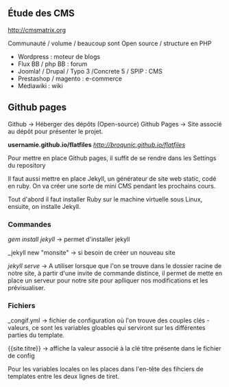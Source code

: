 ## Étude des CMS

http://cmsmatrix.org

Communauté / volume / beaucoup sont Open source / structure en PHP

* Wordpress : moteur de blogs
* Flux BB / php BB : forum
* Joomla! / Drupal / Typo 3 /Concrete 5 / SPIP : CMS
* Prestashop / magento : e-commerce
* Mediawiki : wiki

## Github pages

Github -> Héberger des dépôts (Open-source)
Github Pages -> Site associé au dépôt pour présenter le projet.

__usernamie.github.io/flatfiles__
_http://broqunic.github.io/flatfiles_

Pour mettre en place Github pages, il suffit de se rendre dans les Settings du repository

Il faut aussi mettre en place Jekyll, un générateur de site web static, codé en ruby. On va créer une sorte de mini CMS pendant les prochains cours.

Tout d'abord il faut installer Ruby sur le machine virtuelle sous Linux, ensuite, on installe Jekyll.

### Commandes
_gem install jekyll_ -> permet d'installer jekyll

_jekyll new "monsite" -> si besoin de créer un nouveau site

_jekyll serve_ -> A utiliser lorsque que l'on se trouve dans le dossier racine de notre site, à partir d'une invite de commande distince, il permet de mette en place un serveur pour notre site pour aplliquer nos modifications et les prévisualiser.


### Fichiers

_congif.yml -> fichier de configuration où l'on trouve des couples clés - valeurs, ce sont les variables gloables qui serviront sur les différentes parties du template.

{{site.titre}} -> affiche la valeur associé à la clé titre présente dans le fichier de config

Pour les variables locales on les places dans l'en-tête des fihciers de templates entre les deux lignes de tiret.

